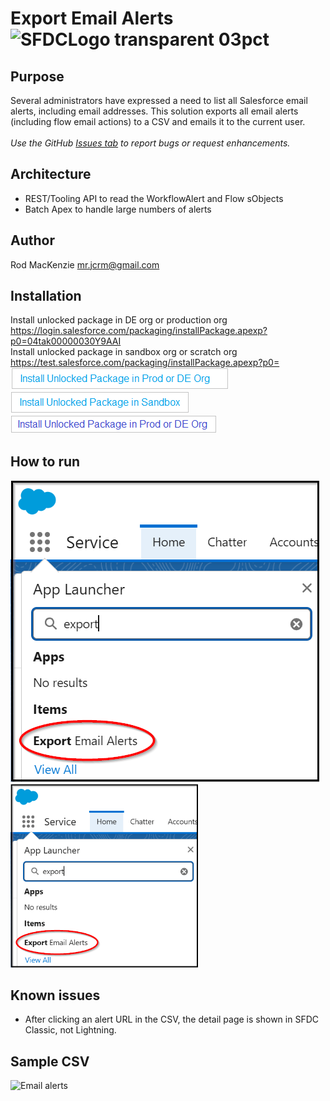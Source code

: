 # Export Email Alerts  ![SFDCLogo transparent 03pct](https://user-images.githubusercontent.com/16543260/233866155-fcd090d8-82cd-49fa-90d7-d2c2f2ee4b00.png)
## Purpose
Several administrators have expressed a need to list all Salesforce email alerts, including email addresses. This solution exports all email alerts (including flow email actions) to a CSV and emails it to the current user.
<br><br>*Use the GitHub [Issues tab](https://github.com/50471736/Export_Email_Alerts/issues) to report bugs or request enhancements.*
## Architecture
- REST/Tooling API to read the WorkflowAlert and Flow sObjects
- Batch Apex to handle large numbers of alerts
## Author
Rod MacKenzie mr.jcrm@gmail.com
## Installation
Install unlocked package in DE org or production org https://login.salesforce.com/packaging/installPackage.apexp?p0=04tak00000030Y9AAI<br>
Install unlocked package in sandbox org or scratch org https://test.salesforce.com/packaging/installPackage.apexp?p0=<br>
[![Install Unlocked Package in Production](./images/btn-install-unlocked-package-prod-de.png)](https://login.salesforce.com/packaging/installPackage.apexp?p0=04tak00000030Y9AAI)<br>
[![Install Unlocked Package in Production](./images/btn-install-unlocked-package-sandbox-scratch.png)](https://test.salesforce.com/packaging/installPackage.apexp?p0=04tak00000030Y9AAI)<br>
[![Install Unlocked Package in Production](./images/test1.png)](https://test.salesforce.com/packaging/installPackage.apexp?p0=04tak00000030Y9AAI)<br>
## How to run
![xx](images/HowToLaunch.png)
<br><img src="images/HowToLaunch.png" alt="Alt text" title="Optional title" width="300"/>
## Known issues
- After clicking an alert URL in the CSV, the detail page is shown in SFDC Classic, not Lightning.
## Sample CSV
<img width="769" alt="Email alerts" src="https://user-images.githubusercontent.com/16543260/233796850-b12af254-c27e-4de3-ba76-dd4aa726b339.png">